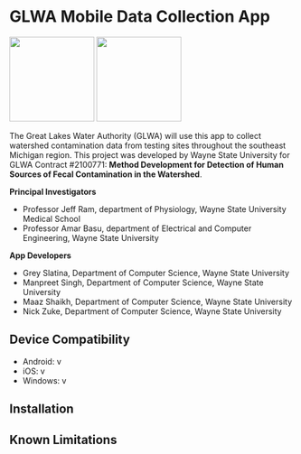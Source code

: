 # GLWA Mobile Data Collection App

<img src="https://glwa.wpenginepowered.com/wp-content/uploads/2018/06/logo-glwa.svg" height=150> <img src="https://github.com/mblabwsu/glwa/assets/56197948/23c91bcf-a5b9-4df1-9209-9f595a8cbe62" height=150>


The Great Lakes Water Authority (GLWA) will use this app to collect watershed contamination data from testing sites throughout the southeast Michigan region. 
This project was developed by Wayne State University for GLWA Contract #2100771: **Method Development for Detection of Human Sources of Fecal Contamination in the Watershed**.

**Principal Investigators**
- Professor Jeff Ram, department of Physiology, Wayne State University Medical School
- Professor Amar Basu, department of Electrical and Computer Engineering, Wayne State University

**App Developers**
* Grey Slatina, Department of Computer Science, Wayne State University
* Manpreet Singh, Department of Computer Science, Wayne State University
* Maaz Shaikh, Department of Computer Science, Wayne State University
* Nick Zuke, Department of Computer Science, Wayne State University


## Device Compatibility
* Android: v
* iOS: v
* Windows: v 

## Installation


## Known Limitations
